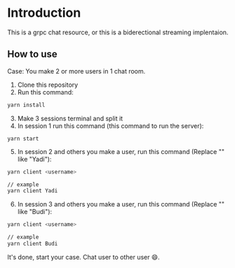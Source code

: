 # Introduction

This is a grpc chat resource, or this is a biderectional streaming implentaion.

## How to use

Case: You make 2 or more users in 1 chat room.

1. Clone this repository
2. Run this command:

```sh
yarn install
```

3. Make 3 sessions terminal and split it
4. In session 1 run this command (this command to run the server):

```
yarn start
```

5. In session 2 and others you make a user, run this command (Replace "<username>" like "Yadi"):

```sh
yarn client <username>

// example
yarn client Yadi
```

6. In session 3 and others you make a user, run this command (Replace "<username>" like "Budi"):

```sh
yarn client <username>

// example
yarn client Budi
```

It's done, start your case. Chat user to other user 😄.

